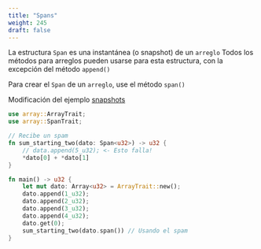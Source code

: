 ```yaml
---
title: "Spans"
weight: 245
draft: false
---
```


La estructura `Span` es una instantánea (o snapshot) de un `arreglo`
Todos los métodos para arreglos pueden usarse para esta estructura, con la excepción del método `append()`

Para crear el `Span` de un `arreglo`, use el método `span()`

Modificación del ejemplo [snapshots](./snapshots.md)

```rust {.codebox}
use array::ArrayTrait;
use array::SpanTrait;

// Recibe un spam
fn sum_starting_two(dato: Span<u32>) -> u32 {
    // data.append(5_u32); <- Esto falla!
    *dato[0] + *dato[1]
}

fn main() -> u32 {
    let mut dato: Array<u32> = ArrayTrait::new();
    dato.append(1_u32);
    dato.append(2_u32);
    dato.append(3_u32);
    dato.append(4_u32);
    dato.get(0);
    sum_starting_two(dato.span()) // Usando el spam
}
```
